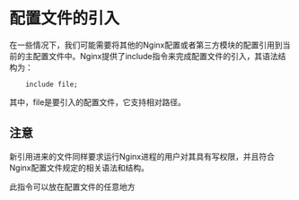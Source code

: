# 配置文件的引入

在一些情况下，我们可能需要将其他的Nginx配置或者第三方模块的配置引用到当前的主配置文件中。Nginx提供了include指令来完成配置文件的引入，其语法结构为：
```
    include file;
```

其中，file是要引入的配置文件，它支持相对路径。

## 注意

新引用进来的文件同样要求运行Nginx进程的用户对其具有写权限，并且符合Nginx配置文件规定的相关语法和结构。

此指令可以放在配置文件的任意地方